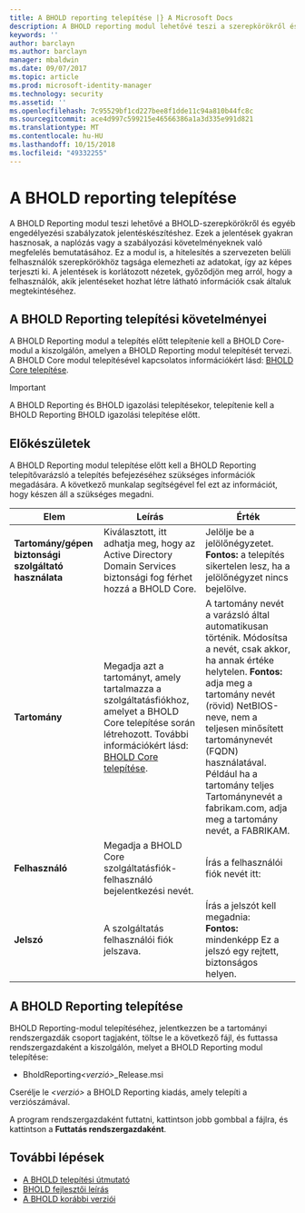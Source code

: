 ```yaml
---
title: A BHOLD reporting telepítése |} A Microsoft Docs
description: A BHOLD reporting modul lehetővé teszi a szerepkörökről és engedélyezési házirendeket jelentéseket generálhat
keywords: ''
author: barclayn
ms.author: barclayn
manager: mbaldwin
ms.date: 09/07/2017
ms.topic: article
ms.prod: microsoft-identity-manager
ms.technology: security
ms.assetid: ''
ms.openlocfilehash: 7c95529bf1cd227bee8f1dde11c94a810b44fc8c
ms.sourcegitcommit: ace4d997c599215e46566386a1a3d335e991d821
ms.translationtype: MT
ms.contentlocale: hu-HU
ms.lasthandoff: 10/15/2018
ms.locfileid: "49332255"
---
```

# <a name="bhold-reporting-installation"></a>A BHOLD reporting telepítése

A BHOLD Reporting modul teszi lehetővé a BHOLD-szerepkörökről és egyéb engedélyezési szabályzatok jelentéskészítéshez. Ezek a jelentések gyakran hasznosak, a naplózás vagy a szabályozási követelményeknek való megfelelés bemutatásához. Ez a modul is, a hitelesítés a szervezeten belüli felhasználók szerepkörökhöz tagsága elemezheti az adatokat, így az képes terjeszti ki. A jelentések is korlátozott nézetek, győződjön meg arról, hogy a felhasználók, akik jelentéseket hozhat létre látható információk csak általuk megtekintéséhez.

## <a name="bhold-reporting-installation-requirements"></a>A BHOLD Reporting telepítési követelményei

A BHOLD Reporting modul a telepítés előtt telepítenie kell a BHOLD Core-modul a kiszolgálón, amelyen a BHOLD Reporting modul telepítését tervezi. A BHOLD Core modul telepítésével kapcsolatos információkért lásd: [BHOLD Core telepítése](https://technet.microsoft.com/library/jj134095(v=ws.10).aspx).

> [!IMPORTANT]
> A BHOLD Reporting és BHOLD igazolási telepítésekor, telepítenie kell a BHOLD Reporting BHOLD igazolási telepítése előtt.

## <a name="before-you-begin"></a>Előkészületek

A BHOLD Reporting modul telepítése előtt kell a BHOLD Reporting telepítővarázsló a telepítés befejezéséhez szükséges információk megadására. A következő munkalap segítségével fel ezt az információt, hogy készen áll a szükséges megadni.

| **Elem**                                    | **Leírás**                                                                                                                                                                                                           | **Érték**                                                                                                                                                                                                                                                                                                            |
|---------------------------------------------|---------------------------------------------------------------------------------------------------------------------------------------------------------------------------------------------------------------------------|----------------------------------------------------------------------------------------------------------------------------------------------------------------------------------------------------------------------------------------------------------------------------------------------------------------------|
| **Tartomány/gépen biztonsági szolgáltató használata** | Kiválasztott, itt adhatja meg, hogy az Active Directory Domain Services biztonsági fog férhet hozzá a BHOLD Core.                                                                                                                | Jelölje be a jelölőnégyzetet. </br>**Fontos:** a telepítés sikertelen lesz, ha a jelölőnégyzet nincs bejelölve.                                                                                                                                                                                                                   |
| **Tartomány**                                  | Megadja azt a tartományt, amely tartalmazza a szolgáltatásfiókhoz, amelyet a BHOLD Core telepítése során létrehozott. További információkért lásd: [BHOLD Core telepítése](https://technet.microsoft.com/library/jj134095(v=ws.10).aspx). | A tartomány nevét a varázsló által automatikusan történik. Módosítsa a nevét, csak akkor, ha annak értéke helytelen. **Fontos:** adja meg a tartomány nevét (rövid) NetBIOS-neve, nem a teljesen minősített tartománynevét (FQDN) használatával. Például ha a tartomány teljes Tartománynevét a fabrikam.com, adja meg a tartomány nevét, a FABRIKAM. |
| **Felhasználó**                                    | Megadja a BHOLD Core szolgáltatásfiók-felhasználó bejelentkezési nevét.                                                                                                                                                          | Írás a felhasználói fiók nevét itt:                                                                                                                                                                                                                                                                                    |
| **Jelszó**                                | A szolgáltatás felhasználói fiók jelszava.                                                                                                                                                                       | Írás a jelszót kell megadnia: </br>**Fontos:** mindenképp Ez a jelszó egy rejtett, biztonságos helyen.                                                                                                                                                                                                                  |

## <a name="bhold-reporting-installation"></a>A BHOLD Reporting telepítése

BHOLD Reporting-modul telepítéséhez, jelentkezzen be a tartományi rendszergazdák csoport tagjaként, töltse le a következő fájl, és futtassa rendszergazdaként a kiszolgálón, melyet a BHOLD Reporting modul telepítése:

- BholdReporting<em>\<verzió\></em>\_Release.msi

Cserélje le *\<verzió\>* a BHOLD Reporting kiadás, amely telepíti a verziószámával.

A program rendszergazdaként futtatni, kattintson jobb gombbal a fájlra, és kattintson a **Futtatás rendszergazdaként**.

## <a name="next-steps"></a>További lépések

- [A BHOLD telepítési útmutató](bhold-installation-guide.md)
- [BHOLD fejlesztői leírás](../reference/mim2016-bhold-developer-reference.md)
- [A BHOLD korábbi verziói](../reference/version-bhold-history.md)
